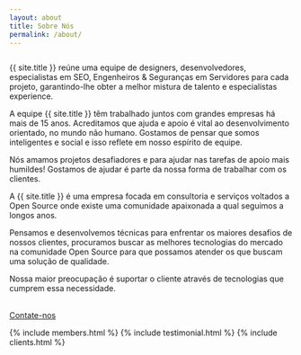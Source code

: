 ```yaml
---
layout: about
title: Sobre Nós
permalink: /about/
---
```


<div class="container mtb">
    <div class="row">
        <div class="col-lg-6">
            <img class="img-responsive" src="{{ "/assets/img/about.jpg" | prepend: site.baseurl }}" alt="">
        </div>
        <div class="col-lg-6">
            <p>{{ site.title }} reúne uma equipe de designers, desenvolvedores, especialistas em SEO, Engenheiros & Seguranças em Servidores para cada projeto, garantindo-lhe obter a melhor mistura de talento e especialistas experience.</p>
            <p>A equipe {{ site.title }} têm trabalhado juntos com grandes empresas há mais de 15 anos. Acreditamos que ajuda e apoio é vital ao desenvolvimento orientado, no mundo não humano. Gostamos de pensar que somos inteligentes e social e isso reflete em nosso espírito de equipe.</p>
            <p>Nós amamos projetos desafiadores e para ajudar nas tarefas de apoio mais humildes! Gostamos de ajudar é parte da nossa forma de trabalhar com os clientes.</p>
            <p>A {{ site.title }} é uma empresa focada em consultoria e serviços voltados a Open Source onde existe uma comunidade apaixonada a qual seguimos a longos anos.</p>
            <p>Pensamos e desenvolvemos técnicas para enfrentar os maiores desafios de nossos clientes, procuramos buscar as melhores tecnologias do mercado na comunidade Open Source para que possamos atender os que buscam uma solução de qualidade.</p>
            <p>Nossa maior preocupação é suportar o cliente através de tecnologias que cumprem essa necessidade.</p>
            <p><br/><a href="/contact/" class="btn btn-theme">Contate-nos</a></p>
        </div>
    </div>
</div>

{% include members.html %}
{% include testimonial.html %}
{% include clients.html %}